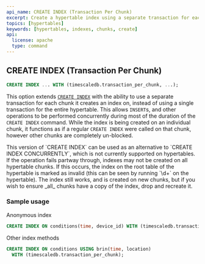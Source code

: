 ```yaml
---
api_name: CREATE INDEX (Transaction Per Chunk)
excerpt: Create a hypertable index using a separate transaction for each chunk
topics: [hypertables]
keywords: [hypertables, indexes, chunks, create]
api:
  license: apache
  type: command
---
```


## CREATE INDEX (Transaction Per Chunk)

```SQL
CREATE INDEX ... WITH (timescaledb.transaction_per_chunk, ...);
```

This option extends [`CREATE INDEX`][postgres-createindex] with the
ability to use a separate transaction for each chunk it creates an
index on, instead of using a single transaction for the entire hypertable.
This allows `INSERT`s, and other operations to be performed concurrently
during most of the duration of the `CREATE INDEX` command.
While the index is being created on an individual chunk, it functions as
if a regular `CREATE INDEX` were called on that chunk, however other chunks are
completely un-blocked.

<highlight type="tip">
 This version of `CREATE INDEX` can be used as an alternative to
 `CREATE INDEX CONCURRENTLY`, which is not currently supported on hypertables.

</highlight>

<highlight type="warning">
If the operation fails partway through, indexes may not be created on all
hypertable chunks. If this occurs, the index on the root table of the hypertable
is marked as invalid (this can be seen by running `\d+` on the hypertable).
The index still works, and is created on new chunks, but if you
wish to ensure _all_ chunks have a copy of the index, drop and recreate it.
</highlight>

### Sample usage

Anonymous index

```SQL
CREATE INDEX ON conditions(time, device_id) WITH (timescaledb.transaction_per_chunk);
```

Other index methods

```SQL
CREATE INDEX ON conditions USING brin(time, location)
  WITH (timescaledb.transaction_per_chunk);
```

[postgres-createindex]: https://www.postgresql.org/docs/current/manage-ag-tablespaces.html
